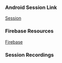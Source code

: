 ### Android Session Link
[Session](https://www.gotomeet.me/17491a0560qise1)

### Firebase Resources
[Firebase](https://firebase.google.com/docs/android/setup)

### Session Recordings

